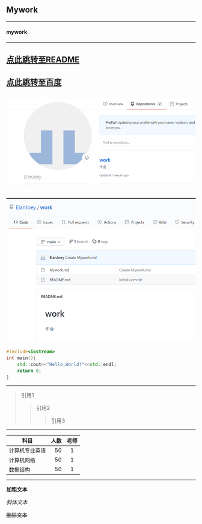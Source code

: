 ## Mywork
---
#### mywork
---
[点此跳转至README](https://github.com/ElanJoey/work/blob/main/README.md)
---

[点此跳转至百度](https://www.baidu.com/?tn=88093251_80_hao_pg)
---

![图像1](https://github.com/ElanJoey/work/blob/main/mywork1.png)
---

![图像2](https://github.com/ElanJoey/work/blob/main/work1.png)
---

```cpp
#include<iostream>
int main(){
    std::cout<<"Hello,World!"<<std::endl;
    return 0;
}
```
---
>引用1
>>引用2
>>>引用3
---


| 科目                  | 人数    | 老师  |
| --------              | -----:  | :----: |
| 计算机专业英语        | 50      |   1    |
| 计算机网络            | 50      |   1    |
| 数据结构              | 50      |   1    |

---


**加粗文本**

*斜体文本*

~~删除文本~~
